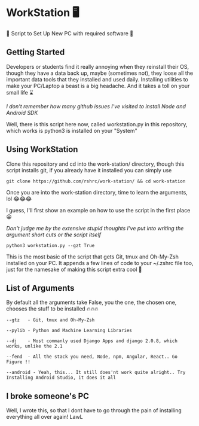 # WorkStation 🖥️
🎊 Script to Set Up New PC with required software 🎊

## Getting Started
Developers or students find it really annoying when they reinstall their OS, though they have a data back up,
maybe (sometimes not), they loose all the important data tools that they installed and used daily.
Installing utilities to make your PC/Laptop a beast is a big headache. And it takes a toll on your small life ⌛

*I don't remember how many github issues I've visited to install Node and Android SDK* 

Well, there is this script here now, called workstation.py in this repository, which works is python3
is installed on your "System"

## Using WorkStation
Clone this repository and cd into the work-station/ directory, though this script installs git, if you already have it installed you can simply use

`git clone https://github.com/rshrc/work-station/ && cd work-station`
 
Once you are into the work-station directory, time to learn the arguments, lol 😂😂😂

I guess, I'll first show an example on how to use the script in the first place 😀

*Don't judge me by the extensive stupid thoughts I've put into writing the argument short cuts or the script itself*

`python3 workstation.py --gzt True`

This is the most basic of the script that gets Git, tmux and Oh-My-Zsh installed on your PC. It appends a few lines of code to your ~/.zshrc file too, just for the namesake of making this script extra cool 💓

## List of Arguments
By default all the arguments take False, you the one, the chosen one, chooses the stuff to be installed 🔥🔥🔥

`--gtz   - Git, tmux and Oh-My-Zsh`

`--pylib - Python and Machine Learning Libraries`

`--dj    - Most commanly used Django Apps and django 2.0.8, which works, unlike the 2.1`

`--fend  - All the stack you need, Node, npm, Angular, React.. Go Figure !!`

`--android - Yeah, this... It still does'nt work quite alright.. Try Installing Android Studio, it does it all`

## I broke someone's PC
Well, I wrote this, so that I dont have to go through the pain of installing everything all over again! LawL
